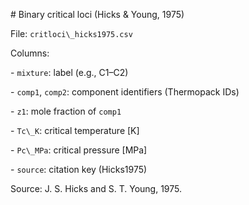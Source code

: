 \# Binary critical loci (Hicks \& Young, 1975)



File: `critloci\_hicks1975.csv`



Columns:

\- `mixture`: label (e.g., C1–C2)

\- `comp1`, `comp2`: component identifiers (Thermopack IDs)

\- `z1`: mole fraction of `comp1`

\- `Tc\_K`: critical temperature \[K]

\- `Pc\_MPa`: critical pressure \[MPa]

\- `source`: citation key (Hicks1975)



Source: J. S. Hicks and S. T. Young, 1975.



